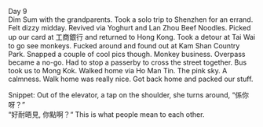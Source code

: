 Day 9  
Dim Sum with the grandparents. Took a solo trip to Shenzhen for an errand. Felt dizzy midday. Revived via Yoghurt and Lan Zhou Beef Noodles. Picked up our card at 工商銀行 and returned to Hong Kong. Took a detour at Tai Wai to go see monkeys. Fucked around and found out at Kam Shan Country Park. Snapped a couple of cool pics though. Monkey business. Overpass became a no-go. Had to stop a passerby to cross the street together. Bus took us to Mong Kok. Walked home via Ho Man Tin. The pink sky. A calmness. Walk home was really nice. Got back home and packed our stuff.

Snippet: Out of the elevator, a tap on the shoulder, she turns around, “係你呀？”   
“好耐晤見, 你點啊？“ This is what people mean to each other.

